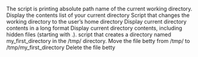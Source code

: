 The script is printing  absolute path name of the current working directory.
Display the contents list of your current directory
Script that changes the working directory to the user’s home directory
Display current directory contents in a long format
Display current directory contents, including hidden files (starting with .). 
script that creates a directory named my_first_directory in the /tmp/ directory.
Move the file betty from /tmp/ to /tmp/my_first_directory
Delete the file betty
